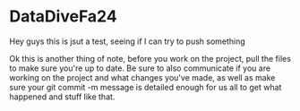 # DataDiveFa24
Hey guys this is jsut a test, seeing if I can try to push something

Ok this is another thing of note, before you work on the project, pull the files to make sure you're up to date. Be sure to also communicate if you are working on the project and what changes you've made, as well as make sure your git commit -m message is detailed enough for us all to get what happened and stuff like that. 